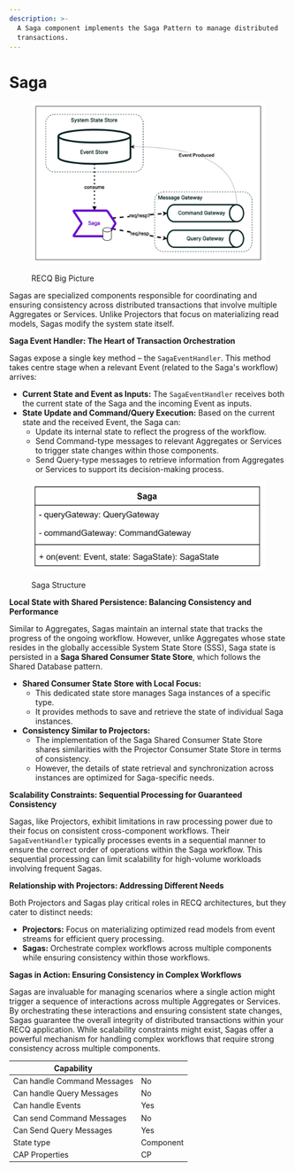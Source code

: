 ```yaml
---
description: >-
  A Saga component implements the Saga Pattern to manage distributed
  transactions.
---
```


# Saga

<figure><img src="../../.gitbook/assets/image (29).png" alt=""><figcaption><p>RECQ Big Picture</p></figcaption></figure>

Sagas are specialized components responsible for coordinating and ensuring consistency across distributed transactions that involve multiple Aggregates or Services. Unlike Projectors that focus on materializing read models, Sagas modify the system state itself.

**Saga Event Handler: The Heart of Transaction Orchestration**

Sagas expose a single key method – the `SagaEventHandler`. This method takes centre stage when a relevant Event (related to the Saga's workflow) arrives:

* **Current State and Event as Inputs:** The `SagaEventHandler` receives both the current state of the Saga and the incoming Event as inputs.
* **State Update and Command/Query Execution:** Based on the current state and the received Event, the Saga can:
  * Update its internal state to reflect the progress of the workflow.
  * Send Command-type messages to relevant Aggregates or Services to trigger state changes within those components.
  * Send Query-type messages to retrieve information from Aggregates or Services to support its decision-making process.

<figure><img src="../../.gitbook/assets/image (31).png" alt=""><figcaption><p>Saga Structure</p></figcaption></figure>

**Local State with Shared Persistence: Balancing Consistency and Performance**

Similar to Aggregates, Sagas maintain an internal state that tracks the progress of the ongoing workflow. However, unlike Aggregates whose state resides in the globally accessible System State Store (SSS), Saga state is persisted in a **Saga Shared Consumer State Store**, which follows the Shared Database pattern.

* **Shared Consumer State Store with Local Focus:**
  * This dedicated state store manages Saga instances of a specific type.
  * It provides methods to save and retrieve the state of individual Saga instances.
* **Consistency Similar to Projectors:**
  * The implementation of the Saga Shared Consumer State Store shares similarities with the Projector Consumer State Store in terms of consistency.
  * However, the details of state retrieval and synchronization across instances are optimized for Saga-specific needs.

**Scalability Constraints: Sequential Processing for Guaranteed Consistency**

Sagas, like Projectors, exhibit limitations in raw processing power due to their focus on consistent cross-component workflows. Their `SagaEventHandler` typically processes events in a sequential manner to ensure the correct order of operations within the Saga workflow. This sequential processing can limit scalability for high-volume workloads involving frequent Sagas.

**Relationship with Projectors: Addressing Different Needs**

Both Projectors and Sagas play critical roles in RECQ architectures, but they cater to distinct needs:

* **Projectors:** Focus on materializing optimized read models from event streams for efficient query processing.
* **Sagas:** Orchestrate complex workflows across multiple components while ensuring consistency within those workflows.

**Sagas in Action: Ensuring Consistency in Complex Workflows**

Sagas are invaluable for managing scenarios where a single action might trigger a sequence of interactions across multiple Aggregates or Services. By orchestrating these interactions and ensuring consistent state changes, Sagas guarantee the overall integrity of distributed transactions within your RECQ application. While scalability constraints might exist, Sagas offer a powerful mechanism for handling complex workflows that require strong consistency across multiple components.

| Capability                  |           |
| --------------------------- | --------- |
| Can handle Command Messages | No        |
| Can handle Query Messages   | No        |
| Can handle Events           | Yes       |
| Can send Command Messages   | No        |
| Can Send Query Messages     | Yes       |
| State type                  | Component |
| CAP Properties              | CP        |
